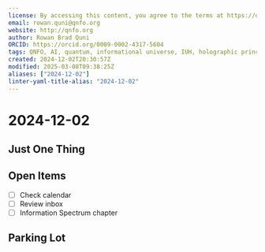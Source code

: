 ```yaml
---
license: By accessing this content, you agree to the terms at https://qnfo.org/LICENSE
email: rowan.quni@qnfo.org
website: http://qnfo.org
author: Rowan Brad Quni
ORCID: https://orcid.org/0009-0002-4317-5604
tags: QNFO, AI, quantum, informational universe, IUH, holographic principle
created: 2024-12-02T20:30:57Z
modified: 2025-03-08T09:38:25Z
aliases: ["2024-12-02"]
linter-yaml-title-alias: "2024-12-02"
---
```


# 2024-12-02

## Just One Thing

## Open Items

- [ ] Check calendar
- [ ] Review inbox
- [ ] Information Spectrum chapter

## Parking Lot
